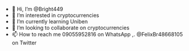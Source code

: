- 👋 Hi, I’m @Bright449
- 👀 I’m interested in cryptocurrencies
- 🌱 I’m currently learning Uniben
- 💞️ I’m looking to collaborate on cryptocurrencies
- 📫 How to reach me 09055952816 on WhatsApp ,. @FelixBr48668105 on Twitter 


<!---
Bright449/Bright449 is a ✨ special ✨ repository because its `README.md` (this file) appears on your GitHub profile.
You can click the Preview link to take a look at your changes.
--->

